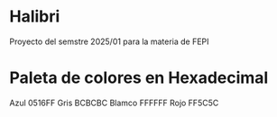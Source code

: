 # Halibri
Proyecto del semstre 2025/01 para la materia de FEPI

# Paleta de colores en Hexadecimal

Azul    0516FF
Gris    BCBCBC
Blamco  FFFFFF
Rojo    FF5C5C